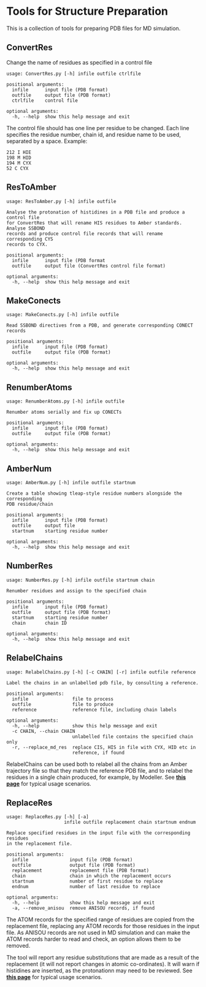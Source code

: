 # Tools for Structure Preparation

This is a collection of tools for preparing PDB files for MD simulation.

## ConvertRes


Change the name of residues as specified in a control file

	usage: ConvertRes.py [-h] infile outfile ctrlfile

	positional arguments:
	  infile      input file (PDB format)
	  outfile     output file (PDB format)
	  ctrlfile    control file
	
	optional arguments:
	  -h, --help  show this help message and exit

The control file should has one line per residue to be changed. Each line specifies the residue number, chain id,
and residue name to be used, separated by a space. Example:

	212 I HIE
	198 M HID
	194 M CYX
	52 C CYX


## ResToAmber

	usage: ResToAmber.py [-h] infile outfile
	
	Analyse the protonation of histidines in a PDB file and produce a control file
	for ConvertRes that will rename HIS residues to Amber standards. Analyse SSBOND
	records and produce control file records that will rename corresponding CYS
	records to CYX.
	
	positional arguments:
	  infile      input file (PDB format
	  outfile     output file (ConvertRes control file format)
	
	optional arguments:
	  -h, --help  show this help message and exit

## MakeConects

	usage: MakeConects.py [-h] infile outfile
	
	Read SSBOND directives from a PDB, and generate corresponding CONECT records
	
	positional arguments:
	  infile      input file (PDB format)
	  outfile     output file (PDB format)
	
	optional arguments:
	  -h, --help  show this help message and exit

## RenumberAtoms

	usage: RenumberAtoms.py [-h] infile outfile
	
	Renumber atoms serially and fix up CONECTs
	
	positional arguments:
	  infile      input file (PDB format)
	  outfile     output file (PDB format)
	
	optional arguments:
	  -h, --help  show this help message and exit


## AmberNum

	usage: AmberNum.py [-h] infile outfile startnum
	
	Create a table showing tleap-style residue numbers alongside the corresponding
	PDB residue/chain	

	positional arguments:
	  infile      input file (PDB format)
	  outfile     output file
	  startnum    starting residue number
	
	optional arguments:
	  -h, --help  show this help message and exit

## NumberRes

	usage: NumberRes.py [-h] infile outfile startnum chain
	
	Renumber residues and assign to the specified chain
	
	positional arguments:
	  infile      input file (PDB format)
	  outfile     output file (PDB format)
	  startnum    starting residue number
	  chain       chain ID
	
	optional arguments:
	  -h, --help  show this help message and exit

## RelabelChains

	usage: RelabelChains.py [-h] [-c CHAIN] [-r] infile outfile reference
	
	Label the chains in an unlabelled pdb file, by consulting a reference.
	
	positional arguments:
	  infile                file to process
	  outfile               file to produce
	  reference             reference file, including chain labels
	
	optional arguments:
	  -h, --help            show this help message and exit
	  -c CHAIN, --chain CHAIN
	                        unlabelled file contains the specified chain only
	  -r, --replace_md_res  replace CIS, HIS in file with CYX, HID etc in
	                        reference, if found

RelabelChains can be used both to relabel all the chains from an Amber trajectory file so that they match
the reference PDB file, and to relabel the residues in a single chain produced, for example, by Modeller.
See [**this page**](Substitutions.md) for typical usage scenarios.

## ReplaceRes

	usage: ReplaceRes.py [-h] [-a]
	                     infile outfile replacement chain startnum endnum
	
	Replace specified residues in the input file with the corresponding residues
	in the replacement file.
	
	positional arguments:
	  infile               input file (PDB format)
	  outfile              output file (PDB format)
	  replacement          replacement file (PDB format)
	  chain                chain in which the replacement occurs
	  startnum             number of first residue to replace
	  endnum               number of last residue to replace
	
	optional arguments:
	  -h, --help           show this help message and exit
	  -a, --remove_anisou  remove ANISOU records, if found

The ATOM records for the specified range of residues are copied from the replacement file, replacing any ATOM records for those residues in the input file. As ANISOU records are not used in MD simulation and can make the ATOM records harder to read and check, an option allows them to be removed.

The tool will report any residue substitutions that are made as a result of the replacement (it will not report changes in atomic co-ordinates). It will warn if histidines are inserted, as the protonationn may need to be reviewed. See [**this page**](Substitutions.md) for typical usage scenarios.
